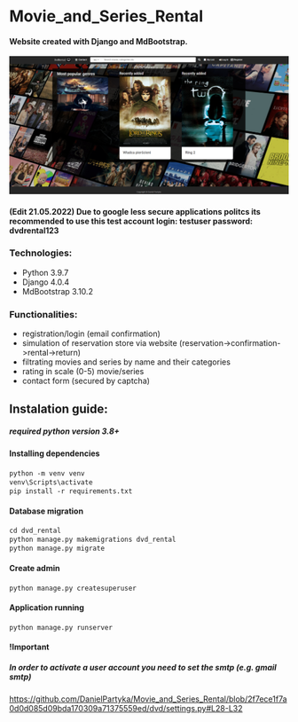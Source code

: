 # Movie_and_Series_Rental
#### Website created with Django and MdBootstrap.
![alt text](dvd_rental.png) 
#### (Edit 21.05.2022) Due to google less secure applications politcs its recommended to use this test account login: testuser password: dvdrental123

### Technologies:
* Python 3.9.7
* Django 4.0.4
* MdBootstrap 3.10.2

### Functionalities:
* registration/login (email confirmation)
* simulation of reservation store via website (reservation->confirmation->rental->return)
* filtrating movies and series by name and their categories
* rating in scale (0-5) movie/series
* contact form (secured by captcha)
## Instalation guide:
##### required python version 3.8+
#### Installing dependencies
```
python -m venv venv 
venv\Scripts\activate
pip install -r requirements.txt
```
#### Database migration
```
cd dvd_rental
python manage.py makemigrations dvd_rental
python manage.py migrate
```
#### Create admin
```
python manage.py createsuperuser
```
#### Application running
```
python manage.py runserver
```
#### !Important
##### In order to activate a user account you need to set the smtp (e.g. gmail smtp)
https://github.com/DanielPartyka/Movie_and_Series_Rental/blob/2f7ece1f7a0d0d085d09bda170309a71375559ed/dvd/settings.py#L28-L32





